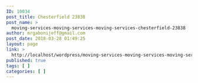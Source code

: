 ```yaml
---
ID: 10034
post_title: Chesterfield 23838
post_name: >
  moving-services-moving-services-moving-services-chesterfield-23838
author: mrgabonijeff@gmail.com
post_date: 2018-03-28 01:49:25
layout: page
link: >
  http://localhost/wordpress/moving-services-moving-services-moving-services-chesterfield-23838/
published: true
tags: [ ]
categories: [ ]
---
```

